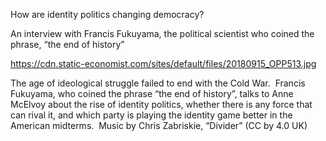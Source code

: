 How are identity politics changing democracy?

An interview with Francis Fukuyama, the political scientist who coined the phrase, “the end of history”

https://cdn.static-economist.com/sites/default/files/20180915_OPP513.jpg

The age of ideological struggle failed to end with the Cold War.  Francis Fukuyama, who coined the phrase “the end of history”, talks to Anne McElvoy about the rise of identity politics, whether there is any force that can rival it, and which party is playing the identity game better in the American midterms.   Music by Chris Zabriskie, “Divider” (CC by 4.0 UK) 